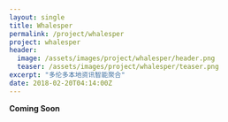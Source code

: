 ```yaml
---
layout: single
title: Whalesper
permalink: /project/whalesper
project: whalesper
header:
  image: /assets/images/project/whalesper/header.png
  teaser: /assets/images/project/whalesper/teaser.png
excerpt: "多伦多本地资讯智能聚合"
date: 2018-02-20T04:14:00Z
---
```


**Coming Soon**